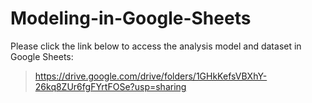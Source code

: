 # Modeling-in-Google-Sheets

Please click the link below to access the analysis model and dataset in Google Sheets: 
> https://drive.google.com/drive/folders/1GHkKefsVBXhY-26kq8ZUr6fgFYrtFOSe?usp=sharing
